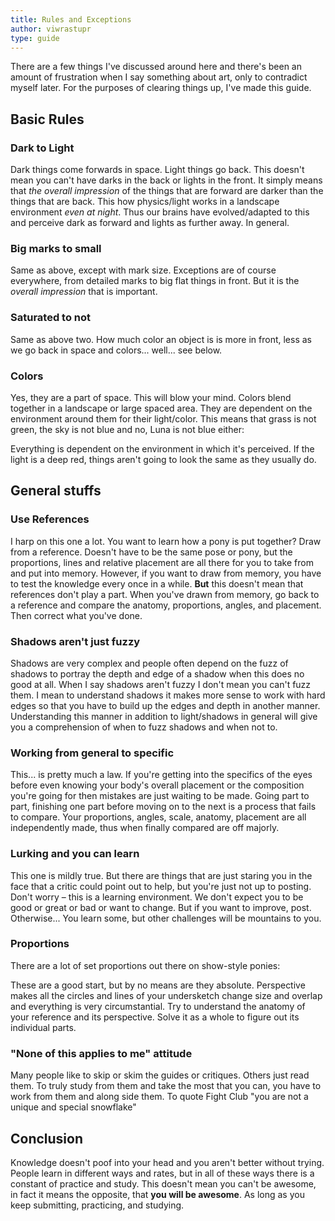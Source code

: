```yaml
---
title: Rules and Exceptions
author: viwrastupr
type: guide
---
```

<Ponymote mote="twismile" text="One more guide... for now."/>

There are a few things I've discussed around here and there's been an amount of frustration when I say something about art, only to contradict myself later. For the purposes of clearing things up, I've made this guide.

<Ponymote mote="raritysad" text="This is hard... why do I have to do it?"/>
<Ponymote mote="facehoof" text="Learning, Rarity."/>


## Basic Rules

### Dark to Light

Dark things come forwards in space. Light things go back. This doesn't mean you can't have darks in the back or lights in the front. It simply means that _the overall impression_ of the things that are forward are darker than the things that are back. This how physics/light works in a landscape environment _even at night_. Thus our brains have evolved/adapted to this and perceive dark as forward and lights as further away. In general.

### Big marks to small

Same as above, except with mark size. Exceptions are of course everywhere, from detailed marks to big flat things in front. But it is the _overall impression_ that is important.

### Saturated to not

Same as above two. How much color an object is is more in front, less as we go back in space and colors... well... see below.

### Colors

Yes, they are a part of space. This will blow your mind. Colors blend together in a landscape or large spaced area. They are dependent on the environment around them for their light/color. This means that grass is not green, the sky is not blue and no, Luna is not blue either:
<GuideFullWidthImage :src="BlitzponyLuna" artist="blitzpony"/>

<Ponymote mote="raritywhine" text="But grass *is* green!"/>
<Ponymote mote="twisquint" text="No! Bad Rarity!"/>

Everything is dependent on the environment in which it's perceived. If the light is a deep red, things aren't going to look the same as they usually do.


## General stuffs

### Use References

I harp on this one a lot. You want to learn how a pony is put together? Draw from a reference. Doesn't have to be the same pose or pony, but the proportions, lines and relative placement are all there for you to take from and put into memory. However, if you want to draw from memory, you have to test the knowledge every once in a while. **But** this doesn't mean that references don't play a part. When you've drawn from memory, go back to a reference and compare the anatomy, proportions, angles, and placement. Then correct what you've done.

### Shadows aren't just fuzzy

Shadows are very complex and people often depend on the fuzz of shadows to portray the depth and edge of a shadow when this does no good at all. When I say shadows aren't fuzzy I don't mean you can't fuzz them. I mean to understand shadows it makes more sense to work with hard edges so that you have to build up the edges and depth in another manner. Understanding this manner in addition to light/shadows in general will give you a comprehension of when to fuzz shadows and when not to.

### Working from general to specific

This... is pretty much a law. If you're getting into the specifics of the eyes before even knowing your body's overall placement or the composition you're going for then mistakes are just waiting to be made. Going part to part, finishing one part before moving on to the next is a process that fails to compare. Your proportions, angles, scale, anatomy, placement are all independently made, thus when finally compared are off majorly.

### Lurking and you can learn

This one is mildly true. But there are things that are just staring you in the face that a critic could point out to help, but you're just not up to posting. Don't worry – this is a learning environment. We don't expect you to be good or great or bad or want to change. But if you want to improve, post. Otherwise... You learn some, but other challenges will be mountains to you.

### Proportions

There are a lot of set proportions out there on show-style ponies:
<GuideFullWidthImage :src="MuniversalartsStudy" artist="MuniversalArts" href="https://inkwell-pony.deviantart.com/art/My-Little-Pony-Study-199639760"/>

These are a good start, but by no means are they absolute. Perspective makes all the circles and lines of your undersketch change size and overlap and everything is very circumstantial. Try to understand the anatomy of your reference and its perspective. Solve it as a whole to figure out its individual parts.

### "None of this applies to me" attitude

Many people like to skip or skim the guides or critiques. Others just read them. To truly study from them and take the most that you can, you have to work from them and along side them. To quote Fight Club "you are not a unique and special snowflake"

<Ponymote mote="rarityprimp" text="I'm special."/>
<Ponymote mote="twistare" text="Yes you are Rarity, but..."/>
<Ponymote mote="fabulous" text="I don't have to study."/>
<Ponymote mote="twicrazy" text="No studying?!"/>


## Conclusion

Knowledge doesn't poof into your head and you aren't better without trying. People learn in different ways and rates, but in all of these ways there is a constant of practice and study. This doesn't mean you can't be awesome, in fact it means the opposite, that **you will be awesome**. As long as you keep submitting, practicing, and studying.

<script setup lang="ts">
import BlitzponyLuna from './blitzpony-luna.jpg'
import MuniversalartsStudy from './muniversalarts-study.jpg'
</script>